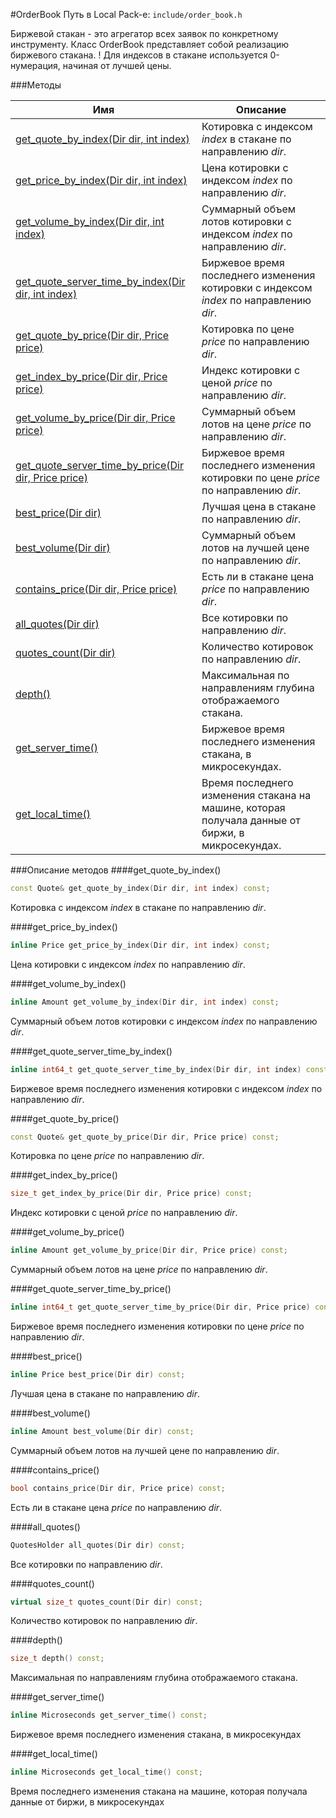 #OrderBook
Путь в Local Pack-е: `include/order_book.h`

Биржевой стакан - это агрегатор всех заявок по конкретному инструменту.
Класс OrderBook представляет собой реализацию биржевого стакана.
! Для индексов в стакане используется 0-нумерация, начиная от лучшей цены.

###Методы

|Имя| Описание|
|------------------|--------------------|
|[get_quote_by_index(Dir dir, int index)](#get_quote_by_index)|Котировка с индексом *index* в стакане по направлению *dir*.|
|[get_price_by_index(Dir dir, int index)](#get_price_by_index)|Цена котировки с индексом *index* по направлению *dir*.|
|[get_volume_by_index(Dir dir, int index)](#get_volume_by_index)|Суммарный объем лотов котировки с индексом *index* по направлению *dir*.|
|[get_quote_server_time_by_index(Dir dir, int index)](#get_quote_server_time_by_index)|Биржевое время последнего изменения котировки с индексом *index* по направлению *dir*.|
|[get_quote_by_price(Dir dir, Price price)](#get_quote_by_price)|Котировка по цене *price* по направлению *dir*.|
|[get_index_by_price(Dir dir, Price price)](#get_index_by_price)|Индекс котировки с ценой *price* по направлению *dir*.|
|[get_volume_by_price(Dir dir, Price price)](#get_volume_by_price)|Суммарный объем лотов на цене *price* по направлению *dir*.|
|[get_quote_server_time_by_price(Dir dir, Price price)](#get_quote_server_time_by_price)|Биржевое время последнего изменения котировки по цене *price* по направлению *dir*.|
|[best_price(Dir dir)](#best_price)|Лучшая цена в стакане по направлению *dir*.|
|[best_volume(Dir dir)](#best_volume)|Суммарный объем лотов на лучшей цене по направлению *dir*.|
|[contains_price(Dir dir, Price price)](#contains_price)|Есть ли в стакане цена *price* по направлению *dir*.|
|[all_quotes(Dir dir)](#all_quotes)|Все котировки по направлению *dir*.|
|[quotes_count(Dir dir)](#quotes_count)|Количество котировок по направлению *dir*.|
|[depth()](#depth)|Максимальная по направлениям глубина отображаемого стакана.|
|[get_server_time()](#get_server_time)|Биржевое время последнего изменения стакана, в микросекундах.|
|[get_local_time()](#get_local_time)|Время последнего изменения стакана на машине, которая получала данные от биржи, в микросекундах.|

###Описание методов
<a name="get_quote_by_index"></a>
####get_quote_by_index()
```c++
const Quote& get_quote_by_index(Dir dir, int index) const;
```
Котировка с индексом *index* в стакане по направлению *dir*.

<a name="get_price_by_index"></a>
####get_price_by_index()
```c++
inline Price get_price_by_index(Dir dir, int index) const;
```
Цена котировки с индексом *index* по направлению *dir*.

<a name="get_volume_by_index"></a>
####get_volume_by_index()
```c++
inline Amount get_volume_by_index(Dir dir, int index) const;
```
Суммарный объем лотов котировки с индексом *index* по направлению *dir*.

<a name="get_quote_server_time_by_index"></a>
####get_quote_server_time_by_index()
```c++
inline int64_t get_quote_server_time_by_index(Dir dir, int index) const;
```
Биржевое время последнего изменения котировки с индексом *index* по направлению *dir*.

<a name="get_quote_by_price"></a>
####get_quote_by_price()
```c++
const Quote& get_quote_by_price(Dir dir, Price price) const;
```
Котировка по цене *price* по направлению *dir*.

<a name="get_index_by_price"></a>
####get_index_by_price()
```c++
size_t get_index_by_price(Dir dir, Price price) const;
```
Индекс котировки с ценой *price* по направлению *dir*.

<a name="get_volume_by_price"></a>
####get_volume_by_price()
```c++
inline Amount get_volume_by_price(Dir dir, Price price) const;
```
Суммарный объем лотов на цене *price* по направлению *dir*.

<a name="get_quote_server_time_by_price"></a>
####get_quote_server_time_by_price()
```c++
inline int64_t get_quote_server_time_by_price(Dir dir, Price price) const;
```
Биржевое время последнего изменения котировки по цене *price* по направлению *dir*.

<a name="best_price"></a>
####best_price()
```c++
inline Price best_price(Dir dir) const;
```
Лучшая цена в стакане по направлению *dir*.

<a name="best_volume"></a>
####best_volume()
```c++
inline Amount best_volume(Dir dir) const;
```
Суммарный объем лотов на лучшей цене по направлению *dir*.

<a name="contains_price"></a>
####contains_price()
```c++
bool contains_price(Dir dir, Price price) const;
```
Есть ли в стакане цена *price* по направлению *dir*.

<a name="all_quotes"></a>
####all_quotes()
```c++
QuotesHolder all_quotes(Dir dir) const;
```
Все котировки по направлению *dir*.

<a name="quotes_count"></a>
####quotes_count()
```c++
virtual size_t quotes_count(Dir dir) const;
```
Количество котировок по направлению *dir*.

<a name="depth"></a>
####depth()
```c++
size_t depth() const;
```
Максимальная по направлениям глубина отображаемого стакана.

<a name="get_server_time"></a>
####get_server_time()
```c++
inline Microseconds get_server_time() const;
```
Биржевое время последнего изменения стакана, в микросекундах

<a name="get_local_time"></a>
####get_local_time()
```c++
inline Microseconds get_local_time() const;
```
Время последнего изменения стакана на машине, которая получала данные от биржи, в микросекундах


